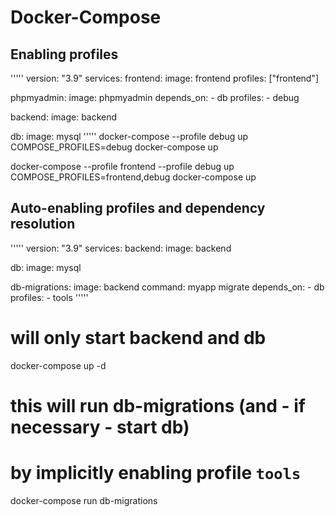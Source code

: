 # Docker-Compose
## Enabling profiles
'''''
version: "3.9"
services:
  frontend:
    image: frontend
    profiles: ["frontend"]

  phpmyadmin:
    image: phpmyadmin
    depends_on:
      - db
    profiles:
      - debug

  backend:
    image: backend

  db:
    image: mysql
'''''
docker-compose --profile debug up
COMPOSE_PROFILES=debug docker-compose up

docker-compose --profile frontend --profile debug up
COMPOSE_PROFILES=frontend,debug docker-compose up


## Auto-enabling profiles and dependency resolution
'''''
version: "3.9"
services:
  backend:
    image: backend

  db:
    image: mysql

  db-migrations:
    image: backend
    command: myapp migrate
    depends_on:
      - db
    profiles:
      - tools
'''''
# will only start backend and db
docker-compose up -d

# this will run db-migrations (and - if necessary - start db)
# by implicitly enabling profile `tools`
docker-compose run db-migrations


